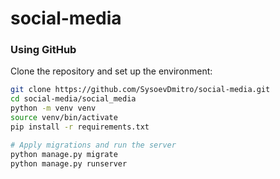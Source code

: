 # social-media

### Using GitHub

Clone the repository and set up the environment:

```bash
git clone https://github.com/SysoevDmitro/social-media.git
cd social-media/social_media
python -m venv venv
source venv/bin/activate
pip install -r requirements.txt

# Apply migrations and run the server
python manage.py migrate
python manage.py runserver
